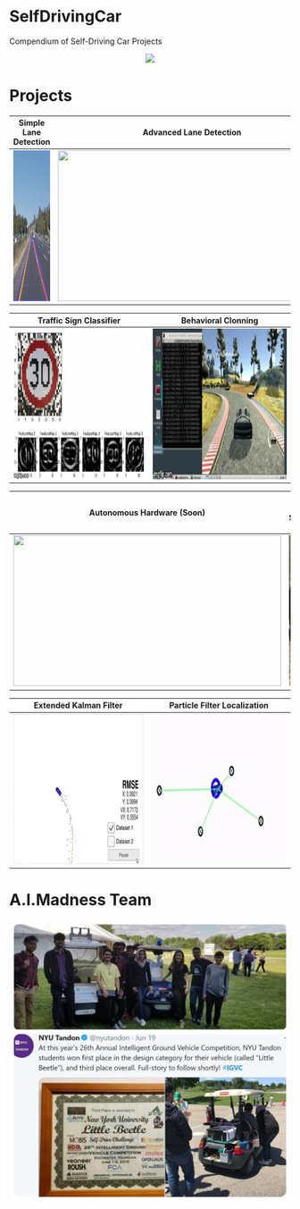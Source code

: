 # SelfDrivingCar
Compendium of Self-Driving Car Projects

<p align="center"> 
    <img src="./README_images/little_beetle.gif">
</p>


[//]: # (-------------------Reference List------------------------------)
[//]: # (Image Directory Paths)
[image1]: ./README_images/simple_lane_detection.gif
[image2]: ./README_images/advanced_lane_detection.gif
[image3]: ./README_images/traffic.gif
[image4]: ./README_images/behavior.gif
[imageLB]: ./README_images/hardware.gif

[//]: # (Repo URL Links)
[link1]: https://github.com/laygond/Simple-Lane-Detection
[link2]: https://github.com/laygond/Advanced-Lane-Detection
[link3]: https://github.com/laygond/Traffic-Sign-Classifier
[link4]: https://github.com/laygond/Behavioral-Cloning
[link5]: https://github.com/laygond/Extended-Kalman-Filter
[link6]: https://github.com/laygond/Kidnapped-Vehicle-Localization



# Projects

Simple Lane Detection | Advanced Lane Detection 
:---:|:---:
<a href=https://github.com/laygond/Simple-Lane-Detection> <img src="./README_images/simple_lane_detection.gif" width="480" height="270"> </a> | <a href=https://github.com/laygond/Advanced-Lane-Detection> <img src="./README_images/advanced_lane_detection.gif" width="480" height="270"> </a> 

Traffic Sign Classifier | Behavioral Clonning
:---:|:---:
<a href=https://github.com/laygond/Traffic-Sign-Classifier> <img src="./README_images/traffic.gif" width="480" height="270"> </a> | <a href=https://github.com/laygond/Behavioral-Cloning> <img src="./README_images/behavior.gif" width="480" height="270"> </a> 

Autonomous Hardware (Soon) | Little Beetle Software (Soon)
:---:|:---:
<a href=https://github.com/laygond/SelfDrivingCar> <img src="./README_images/hardware.gif" width="480" height="270"> </a> | <a href=https://github.com/laygond/SelfDrivingCar> <img src="./README_images/leaders.jpg" width="480" height="270"> </a> 

Extended Kalman Filter | Particle Filter Localization
:---:|:---:
<a href=https://github.com/laygond/Extended-Kalman-Filter> <img src="./README_images/ekf_pose.gif" width="480" height="270"> </a> | <a href=https://github.com/laygond/Kidnapped-Vehicle-Localization> <img src="./README_images/pf_localization.gif" width="480" height="270"> </a> 

# A.I.Madness Team
![IGVC Award](./README_images/award.jpg)
